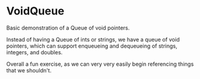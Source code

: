 # VoidQueue
Basic demonstration of a Queue of void pointers.

Instead of having a Queue of ints or strings, we have a queue of void pointers, which can support enqueueing and dequeueing of strings, integers, and doubles. 

Overall a fun exercise, as we can very very easily begin referencing things that we shouldn't.
